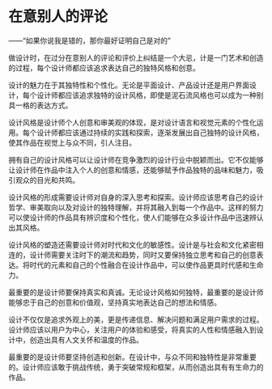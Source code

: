 # 在意别人的评论

——“如果你说我是错的，那你最好证明自己是对的”

做设计时，在过分在意别人的评论和评价上纠结是一个大忌，计是一门艺术和创造的过程，每个设计师都应该追求表达自己的独特风格和创意。

设计的魅力在于其独特性和个性化。无论是平面设计、产品设计还是用户界面设计，每个设计师都应该追求独特的设计风格，即使是泥石流风格也可以成为一种别具一格的表达方式。

设计风格是设计师个人创意和审美观的体现，是对设计语言和视觉元素的个性化运用。每个设计师都应该通过持续的实践和探索，逐渐发展出自己独特的设计风格，使其作品在视觉上与众不同，引人注目。

拥有自己的设计风格可以让设计师在竞争激烈的设计行业中脱颖而出。它不仅能够让设计师在作品中注入个人的创意和情感，还能够赋予作品独特的品味和魅力，吸引观众的目光和共鸣。

设计风格的形成需要设计师对自身的深入思考和探索。设计师应该思考自己的设计哲学、审美取向以及对设计的独特理解，并将其融入到每一个作品中。这样的努力可以使设计师的作品具有辨识度和个性化，使人们能够在众多设计作品中迅速辨认出其风格。

设计风格的塑造还需要设计师对时代和文化的敏感性。设计是与社会和文化紧密相连的，设计师需要关注时下的潮流和趋势，同时又要保持独立思考和自己的创意表达。将时代的元素和自己的个性融合在设计作品中，可以使作品更具时代感和生命力。

最重要的是设计师要保持真实和真诚。无论设计风格如何独特，最重要的是设计师能够忠于自己的创意和价值观，坚持真实地表达自己的想法和情感。

设计不仅仅是追求外观上的美，更是传递信息、解决问题和满足用户需求的过程。设计师应该以用户为中心，关注用户的体验和感受，将真实的人性和情感融入到设计中，创造出具有人文关怀和温度的作品。

最重要的是设计师要坚持创造和创新。在设计中，与众不同和独特性是非常重要的。设计师应该敢于挑战传统，勇于突破常规和框架，从而创造出具有有生命力的作品。

